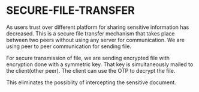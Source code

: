 # SECURE-FILE-TRANSFER

As users trust over different platform for sharing sensitive information has decreased. This is a secure file transfer mechanism that takes place between two peers without using any server for communication.   We are using peer to peer communication for sending file.

For secure transmission of file, we are sending encrypted file with encryption done with a symmetric key. That key is simultaneously mailed to the client(other peer). The client can use the OTP to decrypt the file. 

This eliminates the possiblity of intercepting the sensitive document. 
